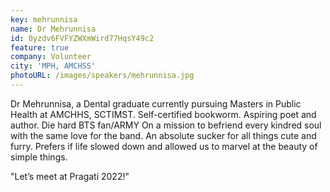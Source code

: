 ```yaml
---
key: mehrunnisa
name: Dr Mehrunnisa
id: 0yzdv6FVFYZWXmWird77HqsY49c2
feature: true
company: Volunteer
city: 'MPH, AMCHSS'
photoURL: /images/speakers/mehrunnisa.jpg
---
```


Dr Mehrunnisa, a Dental graduate currently pursuing Masters in Public Health at AMCHHS, SCTIMST. Self-certified bookworm. Aspiring poet and author. Die hard BTS fan/ARMY On a mission to befriend every kindred soul with the same love for the band. An absolute sucker for all things cute and furry. Prefers if life slowed down and allowed us to marvel at the beauty of simple things.

"Let’s meet at Pragati 2022!"

